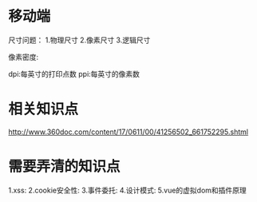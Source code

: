 
# 移动端
尺寸问题：
1.物理尺寸
2.像素尺寸
3.逻辑尺寸

像素密度:

dpi:每英寸的打印点数
ppi:每英寸的像素数


# 相关知识点
http://www.360doc.com/content/17/0611/00/41256502_661752295.shtml

# 需要弄清的知识点
1.xss:
2.cookie安全性:
3.事件委托:
4.设计模式:
5.vue的虚拟dom和插件原理






